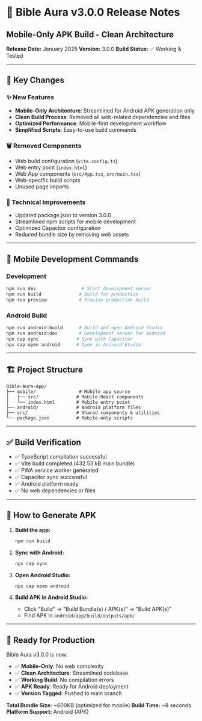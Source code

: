 # 🚀 Bible Aura v3.0.0 Release Notes

## Mobile-Only APK Build - Clean Architecture

**Release Date:** January 2025
**Version:** 3.0.0
**Build Status:** ✅ Working & Tested

---

## 🎯 Key Changes

### ✨ New Features
- **Mobile-Only Architecture**: Streamlined for Android APK generation only
- **Clean Build Process**: Removed all web-related dependencies and files
- **Optimized Performance**: Mobile-first development workflow
- **Simplified Scripts**: Easy-to-use build commands

### 🗑️ Removed Components
- Web build configuration (`vite.config.ts`)
- Web entry point (`index.html`)
- Web App components (`src/App.tsx`, `src/main.tsx`)
- Web-specific build scripts
- Unused page imports

### 🔧 Technical Improvements
- Updated package.json to version 3.0.0
- Streamlined npm scripts for mobile development
- Optimized Capacitor configuration
- Reduced bundle size by removing web assets

---

## 📱 Mobile Development Commands

### Development
```bash
npm run dev                 # Start development server
npm run build              # Build for production
npm run preview            # Preview production build
```

### Android Build
```bash
npm run android:build      # Build and open Android Studio
npm run android:dev        # Development server for Android
npx cap sync              # Sync with Capacitor
npx cap open android      # Open in Android Studio
```

---

## 🏗️ Project Structure

```
Bible-Aura-App/
├── mobile/                # Mobile app source
│   ├── src/              # Mobile React components
│   └── index.html        # Mobile entry point
├── android/              # Android platform files
├── src/                  # Shared components & utilities
└── package.json          # Mobile-only scripts
```

---

## ✅ Build Verification

- ✅ TypeScript compilation successful
- ✅ Vite build completed (432.53 kB main bundle)
- ✅ PWA service worker generated
- ✅ Capacitor sync successful
- ✅ Android platform ready
- ✅ No web dependencies or files

---

## 🚀 How to Generate APK

1. **Build the app:**
   ```bash
   npm run build
   ```

2. **Sync with Android:**
   ```bash
   npx cap sync
   ```

3. **Open Android Studio:**
   ```bash
   npx cap open android
   ```

4. **Build APK in Android Studio:**
   - Click "Build" → "Build Bundle(s) / APK(s)" → "Build APK(s)"
   - Find APK in `android/app/build/outputs/apk/`

---

## 🎉 Ready for Production

Bible Aura v3.0.0 is now:
- ✅ **Mobile-Only**: No web complexity
- ✅ **Clean Architecture**: Streamlined codebase  
- ✅ **Working Build**: No compilation errors
- ✅ **APK Ready**: Ready for Android deployment
- ✅ **Version Tagged**: Pushed to main branch

**Total Bundle Size:** ~600KB (optimized for mobile)
**Build Time:** ~8 seconds
**Platform Support:** Android (APK) 